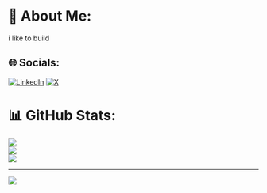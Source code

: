# 💫 About Me:
i like to build


## 🌐 Socials:
[![LinkedIn](https://img.shields.io/badge/LinkedIn-%230077B5.svg?logo=linkedin&logoColor=white)](https://linkedin.com/in/abin-b-vinod) [![X](https://img.shields.io/badge/X-black.svg?logo=X&logoColor=white)](https://x.com/AbinBVinod) 
# 📊 GitHub Stats:
![](https://github-readme-stats.vercel.app/api?username=0xAbin&theme=slateorange&hide_border=false&include_all_commits=true&count_private=true)<br/>
![](https://github-readme-streak-stats.herokuapp.com/?user=0xAbin&theme=slateorange&hide_border=false)<br/>
![](https://github-readme-stats.vercel.app/api/top-langs/?username=0xAbin&theme=slateorange&hide_border=false&include_all_commits=true&count_private=true&layout=compact)

---
[![](https://visitcount.itsvg.in/api?id=0xAbin&icon=0&color=0)](https://visitcount.itsvg.in)

<!-- Proudly created with GPRM ( https://gprm.itsvg.in ) -->
